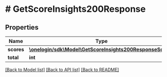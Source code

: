 # # GetScoreInsights200Response

## Properties

Name | Type | Description | Notes
------------ | ------------- | ------------- | -------------
**scores** | [**\onelogin/sdk\Model\GetScoreInsights200ResponseScores**](GetScoreInsights200ResponseScores.md) |  | [optional]
**total** | **int** |  | [optional]

[[Back to Model list]](../../README.md#models) [[Back to API list]](../../README.md#endpoints) [[Back to README]](../../README.md)
